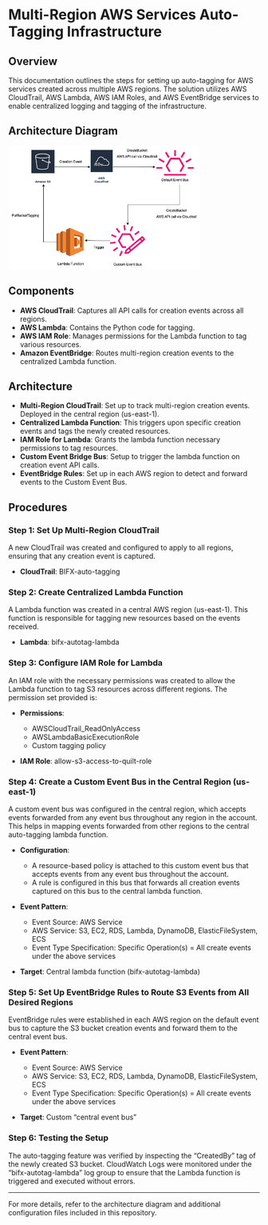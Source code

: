 # Multi-Region AWS Services Auto-Tagging Infrastructure

## Overview

This documentation outlines the steps for setting up auto-tagging for AWS services created across multiple AWS regions. The solution utilizes AWS CloudTrail, AWS Lambda, AWS IAM Roles, and AWS EventBridge services to enable centralized logging and tagging of the infrastructure.

## Architecture Diagram

![Dynamic Resource Autotagging](../Images/ResourceAutotagging.png)

## Components

- **AWS CloudTrail**: Captures all API calls for creation events across all regions.
- **AWS Lambda**: Contains the Python code for tagging.
- **AWS IAM Role**: Manages permissions for the Lambda function to tag various resources.
- **Amazon EventBridge**: Routes multi-region creation events to the centralized Lambda function.

## Architecture

- **Multi-Region CloudTrail**: Set up to track multi-region creation events. Deployed in the central region (us-east-1).
- **Centralized Lambda Function**: This triggers upon specific creation events and tags the newly created resources.
- **IAM Role for Lambda**: Grants the lambda function necessary permissions to tag resources.
- **Custom Event Bridge Bus**: Setup to trigger the lambda function on creation event API calls.
- **EventBridge Rules**: Set up in each AWS region to detect and forward events to the Custom Event Bus.

## Procedures

### Step 1: Set Up Multi-Region CloudTrail

A new CloudTrail was created and configured to apply to all regions, ensuring that any creation event is captured.

- **CloudTrail**: BIFX-auto-tagging

### Step 2: Create Centralized Lambda Function

A Lambda function was created in a central AWS region (us-east-1). This function is responsible for tagging new resources based on the events received.

- **Lambda**: bifx-autotag-lambda

### Step 3: Configure IAM Role for Lambda

An IAM role with the necessary permissions was created to allow the Lambda function to tag S3 resources across different regions. The permission set provided is:

- **Permissions**:
  - AWSCloudTrail_ReadOnlyAccess
  - AWSLambdaBasicExecutionRole
  - Custom tagging policy

- **IAM Role**: allow-s3-access-to-quilt-role

### Step 4: Create a Custom Event Bus in the Central Region (us-east-1)

A custom event bus was configured in the central region, which accepts events forwarded from any event bus throughout any region in the account. This helps in mapping events forwarded from other regions to the central auto-tagging lambda function.

- **Configuration**:
  - A resource-based policy is attached to this custom event bus that accepts events from any event bus throughout the account.
  - A rule is configured in this bus that forwards all creation events captured on this bus to the central lambda function.
  
- **Event Pattern**:
  - Event Source: AWS Service
  - AWS Service: S3, EC2, RDS, Lambda, DynamoDB, ElasticFileSystem, ECS
  - Event Type Specification: Specific Operation(s) = All create events under the above services

- **Target**: Central lambda function (bifx-autotag-lambda)

### Step 5: Set Up EventBridge Rules to Route S3 Events from All Desired Regions

EventBridge rules were established in each AWS region on the default event bus to capture the S3 bucket creation events and forward them to the central event bus.

- **Event Pattern**:
  - Event Source: AWS Service
  - AWS Service: S3, EC2, RDS, Lambda, DynamoDB, ElasticFileSystem, ECS
  - Event Type Specification: Specific Operation(s) = All create events under the above services

- **Target**: Custom “central event bus”

### Step 6: Testing the Setup

The auto-tagging feature was verified by inspecting the “CreatedBy” tag of the newly created S3 bucket. CloudWatch Logs were monitored under the “bifx-autotag-lambda” log group to ensure that the Lambda function is triggered and executed without errors.

---

For more details, refer to the architecture diagram and additional configuration files included in this repository.
